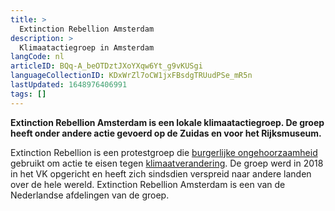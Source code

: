 ```yaml
---
title: >
  Extinction Rebellion Amsterdam
description: >
  Klimaatactiegroep in Amsterdam
langCode: nl
articleID: BQq-A_beOTDztJXoYXqw6Yt_g9vKUSgi
languageCollectionID: KDxWrZl7oCW1jxFBsdgTRUudPSe_mR5n
lastUpdated: 1648976406991
tags: []
---
```


**Extinction Rebellion Amsterdam is een lokale klimaatactiegroep. De groep heeft onder andere actie gevoerd op de Zuidas en voor het Rijksmuseum.**

Extinction Rebellion is een protestgroep die [burgerlijke ongehoorzaamheid](/tactics/civil-disobedience) gebruikt om actie te eisen tegen [klimaatverandering](/campaigns/climate). De groep werd in 2018 in het VK opgericht en heeft zich sindsdien verspreid naar andere landen over de hele wereld. Extinction Rebellion Amsterdam is een van de Nederlandse afdelingen van de groep.